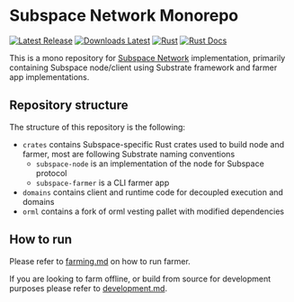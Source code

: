 # Subspace Network Monorepo

[![Latest Release](https://img.shields.io/github/v/release/autonomys/subspace?display_name=tag&style=flat-square)](https://github.com/autonomys/subspace/releases)
[![Downloads Latest](https://img.shields.io/github/downloads/autonomys/subspace/latest/total?style=flat-square)](https://github.com/autonomys/subspace/releases/latest)
[![Rust](https://img.shields.io/github/actions/workflow/status/autonomys/subspace/rust.yml?branch=main)](https://github.com/autonomys/subspace/actions/workflows/rust.yaml)
[![Rust Docs](https://img.shields.io/github/actions/workflow/status/autonomys/subspace/rustdoc.yml?branch=main)](https://autonomys.github.io/subspace)

This is a mono repository for [Subspace Network](https://subspace.network/) implementation, primarily containing
Subspace node/client using Substrate framework and farmer app implementations.

## Repository structure

The structure of this repository is the following:

- `crates` contains Subspace-specific Rust crates used to build node and farmer, most are following Substrate naming conventions
  - `subspace-node` is an implementation of the node for Subspace protocol
  - `subspace-farmer` is a CLI farmer app
- `domains` contains client and runtime code for decoupled execution and domains
- `orml` contains a fork of orml vesting pallet with modified dependencies

## How to run

Please refer to [farming.md](/docs/farming.md) on how to run farmer. 

If you are looking to farm offline, or build from source for development purposes please refer to [development.md](/docs/development.md).
